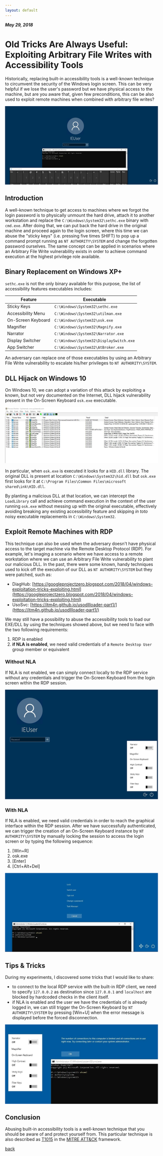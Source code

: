 ```yaml
---
layout: default
---
```


_**May 29, 2018**_

# Old Tricks Are Always Useful: Exploiting Arbitrary File Writes with Accessibility Tools

Historically, replacing built-in accessibility tools is a well-known technique to circumvent the security of the Windows login screen. This can be very helpful if we lose the user's password but we have physical access to the machine, but are you aware that, given few preconditions, this can be also used to exploit remote machines when combined with arbitrary file writes?

![osk.exe Lock Screen 2](../assets/images/osk-lock-screen-2.jpg "osk.exe Lock Screen 2")

## Introduction

A well-known technique to get access to machines where we forgot the login password is to physically unmount the hard drive, attach it to another workstation and replace the `C:\Windows\System32\sethc.exe` binary with `cmd.exe`. After doing that, we can put back the hard drive in the original machine and proceed again to the login screen, where this time we can abuse the "sticky keys" (i.e. pressing five times SHIFT) to pop up a command prompt running as `NT AUTHORITY\SYSTEM` and change the forgotten password ourselves. The same concept can be applied in scenarios where an Arbitrary File Write vulnerability exists in order to achieve command execution at the highest privilege role available.

## Binary Replacement on Windows XP+

`sethc.exe` is not the only binary available for this purpose, the list of accessibility features executables includes:

| Feature | Executable |
|---|---|
| Sticky Keys | `C:\Windows\System32\sethc.exe` |
| Accessibility Menu | `C:\Windows\System32\utilman.exe` |
| On-Screen Keyboard | `C:\Windows\System32\osk.exe` |
| Magnifier | `C:\Windows\System32\Magnify.exe` |
| Narrator | `C:\Windows\System32\Narrator.exe` |
| Display Switcher | `C:\Windows\System32\DisplaySwitch.exe` |
| App Switcher | `C:\Windows\System32\AtBroker.exe` |

An adversary can replace one of those executables by using an Arbitrary File Write vulnerability to escalate his/her privileges to `NT AUTHORITY\SYSTEM`.

## DLL Hijack on Windows 10

On Windows 10, we can adopt a variation of this attack by exploiting a known, but not very documented on the Internet, DLL hijack vulnerability present in the On-Screen Keyboard `osk.exe` executable.

![osk.exe HID.dll Hijack](../assets/images/osk-dll-hijack.jpg "osk.exe HID.dll Hijack")

In particular, when `osk.exe` is executed it looks for a `HID.dll` library. The original DLL is present at location `C:\Windows\System32\hid.dll` but `osk.exe` first looks for it at `C:\Program Files\Common Files\microsoft shared\ink\HID.dll`.

By planting a malicious DLL at that location, we can intercept the `LoadLibrary` call and achieve command execution in the context of the user running `osk.exe` without messing up with the original executable, effectively avoiding breaking any existing accessibility feature and skipping _in toto_ noisy executable replacements in `C:\Windows\System32`.

## Exploit Remote Machines with RDP

This technique can also be used when the adversary doesn't have physical access to the target machine via the Remote Desktop Protocol (RDP). For example, let's imaging a scenario where we have access to a remote workstation where we can use an Arbitrary File Write vulnerability to plant our malicious DLL. In the past, there were some known, handy techniques used to kick off the execution of our DLL as `NT AUTHORITY\SYSTEM` but they were patched, such as:

- DiagHub: [https://googleprojectzero.blogspot.com/2018/04/windows-exploitation-tricks-exploiting.html](https://googleprojectzero.blogspot.com/2018/04/windows-exploitation-tricks-exploiting.html)
- UsoSvc: [https://itm4n.github.io/usodllloader-part1/](https://itm4n.github.io/usodllloader-part1/)

We may still have a possibility to abuse the accessibility tools to load our EXE/DLL by using the techniques showed above, but we need to face with the two following requirements:

1. RDP is enabled
2. **if NLA is enabled**, we need valid credentials of a `Remote Desktop User` group member or equivalent

### Without NLA

If NLA is not enabled, we can simply connect locally to the RDP service without any credentials and trigger the On-Screen Keyboard from the login screen within the RDP session.

![osk.exe Lock Screen 2](../assets/images/osk-lock-screen-1.jpg "osk.exe Lock Screen 1")

### With NLA

If NLA is enabled, we need valid credentials in order to reach the graphical interface within the RDP session. After we have successfully authenticated, we can trigger the creation of an On-Screen Keyboard instance by `NT AUTHORITY\SYSTEM` by manually locking the session to access the login screen or by typing the following sequence:

1. [Win+R]
2. osk.exe
3. [Enter]
4. [Ctrl+Alt+Del]

![osk.exe Ctrl Alt Del](../assets/images/osk-ctrl-alt-del.jpg "osk.exe Ctrl Alt Del")

## Tips & Tricks

During my experiments, I discovered some tricks that I would like to share:

- to connect to the local RDP service with the built-in RDP client, we need to specify `127.0.0.2` as destination since `127.0.0.1` and `localhost` are blocked by hardcoded checks in the client itself.
- if NLA is enabled and the user we have the credentials of is already logged in, we can still trigger the On-Screen Keyboard by `NT AUTHORITY\SYSTEM` by pressing [Win+U] when the error message is displayed before the forced disconnection.

![osk.exe Error Message](../assets/images/osk-error-message.jpg "osk.exe Error Message")

## Conclusion

Abusing built-in accessibility tools is a well-known technique that you should be aware of and protect yourself from. This particular technique is also described as [T1015](https://attack.mitre.org/techniques/T1015/) in the [MITRE ATT&CK](https://attack.mitre.org/) framework.

[back](../)
